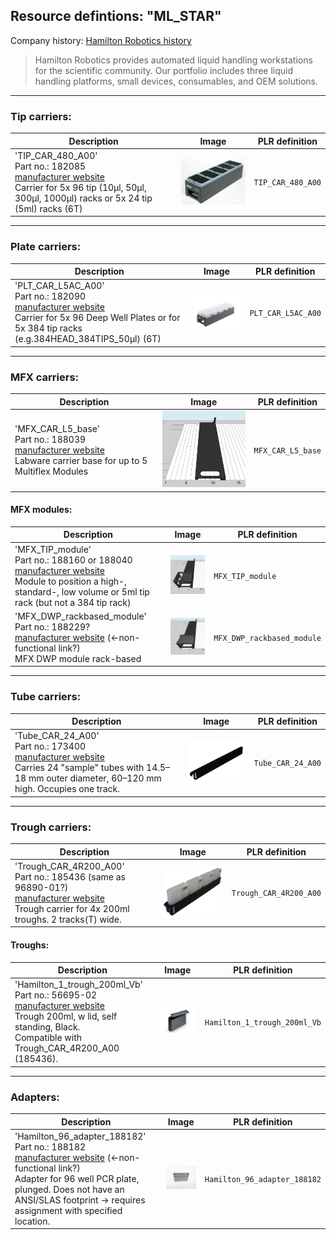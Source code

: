 ## Resource defintions: "ML_STAR"

Company history: [Hamilton Robotics history](https://www.hamiltoncompany.com/history)

> Hamilton Robotics provides automated liquid handling workstations for the scientific community.  Our portfolio includes three liquid handling platforms, small devices, consumables, and OEM solutions.

---

### Tip carriers:

| Description               | Image              | PLR definition |
|--------------------|--------------------|--------------------|
| 'TIP_CAR_480_A00'<br>Part no.: 182085<br>[manufacturer website](https://www.hamiltoncompany.com/automated-liquid-handling/other-robotics/182085) <br>Carrier for 5x 96 tip (10μl, 50μl, 300μl, 1000μl) racks or 5x 24 tip (5ml) racks (6T) | <img src="ims/TIP_CAR_480_A00_182085.jpg" alt="TIP_CAR_480_A00" width="250"/> | `TIP_CAR_480_A00` |

---

### Plate carriers:

| Description               | Image              | PLR definition |
|--------------------|--------------------|--------------------|
| 'PLT_CAR_L5AC_A00'<br>Part no.: 182090<br>[manufacturer website](https://www.hamiltoncompany.com/automated-liquid-handling/other-robotics/182090) <br>Carrier for 5x 96 Deep Well Plates or for 5x 384 tip racks (e.g.384HEAD_384TIPS_50μl) (6T) | <img src="ims/PLT_CAR_L5AC_A00_182090.jpg" alt="PLT_CAR_L5AC_A00" width="250"/> | `PLT_CAR_L5AC_A00` |

---

### MFX carriers:

| Description               | Image              | PLR definition |
|--------------------|--------------------|--------------------|
| 'MFX_CAR_L5_base'<br>Part no.: 188039<br>[manufacturer website](https://www.hamiltoncompany.com/automated-liquid-handling/other-robotics/188039) <br>Labware carrier base for up to 5 Multiflex Modules | <img src="ims/MFX_CAR_L5_base_188039.jpg" alt="MFX_CAR_L5_base" width="250"/> | `MFX_CAR_L5_base` |



#### MFX modules:

| Description               | Image              | PLR definition |
|--------------------|--------------------|--------------------|
| 'MFX_TIP_module'<br>Part no.: 188160 or 188040<br>[manufacturer website](https://www.hamiltoncompany.com/automated-liquid-handling/other-robotics/188040) <br>Module to position a high-, standard-, low volume or 5ml tip rack (but not a 384 tip rack) | <img src="ims/MFX_TIP_module_188040.jpg" alt="MFX_TIP_module" width="250"/> | `MFX_TIP_module` |
| 'MFX_DWP_rackbased_module'<br>Part no.: 188229?<br>[manufacturer website](https://www.hamiltoncompany.com/automated-liquid-handling/other-robotics/188229) (<-non-functional link?) <br>MFX DWP module rack-based | <img src="ims/MFX_DWP_RB_module_188229_.jpg" alt="MFX_DWP_rackbased_module" width="250"/> | `MFX_DWP_rackbased_module` |


---

### Tube carriers:

| Description               | Image              | PLR definition |
|--------------------|--------------------|--------------------|
| 'Tube_CAR_24_A00'<br>Part no.: 173400<br>[manufacturer website](https://www.hamiltoncompany.com/automated-liquid-handling/other-robotics/173400) <br>Carries 24 "sample" tubes with 14.5–18 mm outer diameter, 60–120 mm high. Occupies one track. | <img src="ims/Tube_CAR_24_A00.png" alt="Tube_CAR_24_A00" width="250"/> | `Tube_CAR_24_A00` |


---

### Trough carriers:

| Description               | Image              | PLR definition |
|--------------------|--------------------|--------------------|
| 'Trough_CAR_4R200_A00'<br>Part no.: 185436 (same as 96890-01?)<br>[manufacturer website](https://www.hamiltoncompany.com/automated-liquid-handling/other-robotics/96890-01) <br>Trough carrier for 4x 200ml troughs. 2 tracks(T) wide. | <img src="ims/Trough_CAR_4R200_A00.png" alt="Trough_CAR_4R200_A00" width="250"/> | `Trough_CAR_4R200_A00` |



#### Troughs:

| Description               | Image              | PLR definition |
|--------------------|--------------------|--------------------|
| 'Hamilton_1_trough_200ml_Vb'<br>Part no.: 56695-02<br>[manufacturer website](https://www.hamiltoncompany.com/automated-liquid-handling/other-robotics/56695-02) <br>Trough 200ml, w lid, self standing, Black. <br>Compatible with Trough_CAR_4R200_A00 (185436). | <img src="ims/Hamilton_1_trough_200ml_Vb.jpg" alt="Hamilton_1_trough_200ml_Vb" width="250"/> | `Hamilton_1_trough_200ml_Vb` |


---

### Adapters:

| Description               | Image              | PLR definition |
|--------------------|--------------------|--------------------|
| 'Hamilton_96_adapter_188182'<br>Part no.: 188182<br>[manufacturer website](https://www.hamiltoncompany.com/automated-liquid-handling/other-robotics/188182) (<-non-functional link?) <br>Adapter for 96 well PCR plate, plunged. Does not have an ANSI/SLAS footprint -> requires assignment with specified location. | <img src="ims/Hamilton_96_adapter_188182.png" alt="Hamilton_96_adapter_188182" width="250"/> | `Hamilton_96_adapter_188182` |
